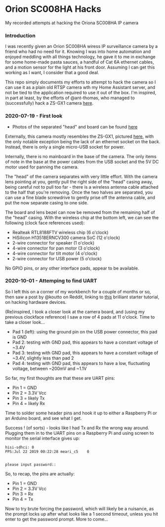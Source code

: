 # Orion SC008HA Hacks
My recorded attempts at hacking the Oriona SC008HA IP camera

### Introduction

I was recently given an Orion SC008HA wiress IP surveillance camera by a friend who had no need for it. Knowing I was into home automation and enjoyed meddling with all things technology, he gave it to me in exchange for some home-made pasta sauces, a handful of Cat 6A ethernet cables, and a motion sensor for the light at his front door. Assuming I can get this working as I want, I consider that a good deal.

This repo simply documents my efforts to attempt to hack the camera so I can use it as a plain old RTSP camera wth my Home Assistant server, and not be tied to the application required to use it out of the box. I'm inspired, in part at least, by the efforts of @ant-thomas, who managed to (successfully) hack a ZS-GX1 camera [here](https://github.com/ant-thomas/zsgx1hacks).

### 2020-07-19 - First look
* Photos of the separated "head" and board can be found [here](./photos)

Externally, this camera mostly resembles the ZS-GX1, pictured [here](./img/zs-gx1.jpg), with the only notable exception being the lack of an ethernet socket on the back. Instead, there is only a single micro-USB socket for power.

Internally, there is no mainboard in the base of the camera. The only items of note in the base at the power cables from the USB socket and the 5V DC motor used for panning the camera.

The "head" of the camera separates with very little effort. With the camera lens pointing at you, gently pull the right side of the "head" casing away, being careful not to pull too far - there is a wireless antenna cable attached to the half that you're removing. Once the two halves are separated, you can use a fine blade screwdrive to gently prise off the antenna cable, and put the now separate casing to one side.

The board and lens bezel can now be removed from the remaining half of the "head" casing. With the wireless chip at the bottom left, we can see the following (clock face references used):

* Realteak RTL8188FTV wireless chip (6 o'clock)
* HiSilicon H13518ERNCV300 camera SoC (12 o'clock)
* 2-wire connector for speaker (1 o'clock)
* 4-wire connector for pan motor (3 o'clock)
* 4-wire connector for tilt motor (4 o'clock)
* 2-wire connector for USB power (5 o'clock)

No GPIO pins, or any other interface pads, appear to be available.

### 2020-10-01 - Attemping to find UART

So I left this on a corner of my workbench for a couple of months or so, then saw a post by @koutto on Reddit, linking to [this](https://github.com/koutto/hardware-hacking) brilliant starter tutorial, on hacking hardware devices.

(Re)inspired, I took a closer look at the camera board, and (using my previous clockface reference) I saw a row of 4 pads at 11 o'clock.  Time to take a closer look...

* Pad 1 (left): using the ground pin on the USB power connector, this pad is GND
* Pad 2: testing with GND pad, this appears to have a constant voltage of ~3.4V
* Pad 3: testing with GND pad, this appears to have a constant voltage of ~3.4V, slightly less than pad 2
* Pad 4: testing with GND pad, this appears to have a low, fluctuating voltage, between ~200mV and ~1.1V

So far, my first thoughts are that these are UART pins:

* Pin 1 = GND
* Pin 2 = 3.3V Vcc
* Pin 3 = likely Tx
* Pin 4 = likely Rx

Time to solder some header pins and hook it up to either a Raspberry Pi or an Arduino board, and see what I get.

Success ! (of sorts) - looks like I had Tx and Rx the wrong way around. Plugging them in to the UART pins on a Raspberry Pi and using screen to monitor the serial interface gives up:
```
hisi-sdhci: 0
PPS:Jul 22 2019 00:22:28 meari_c5    0 


please input password::
```

So, to recap, the pins are actually:

* Pin 1 = GND
* Pin 2 = 3.3V Vcc
* Pin 3 = Rx
* Pin 4 = Tx

Now to try brute forcing the password, which will likely be a nuisance, as the prompt  locks up after what looks like a 1 second timeout, unless you hit enter to get the password prompt.  More to come...

